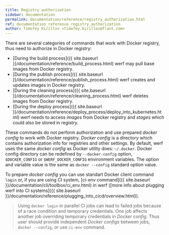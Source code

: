 ```yaml
---
title: Registry authorization
sidebar: documentation
permalink: documentation/reference/registry_authorization.html
ref: documentation_reference_registry_authorization
author: Timofey Kirillov <timofey.kirillov@flant.com>
---
```


There are several categories of commands that work with Docker registry, thus need to authorize in Docker registry:

* [During the build process]({{ site.baseurl }}/documentation/reference/build_process.html) werf may pull base images from Docker registry.
* [During the publish process]({{ site.baseurl }}/documentation/reference/publish_process.html) werf creates and updates images in Docker registry.
* [During the cleaning process]({{ site.baseurl }}/documentation/reference/cleaning_process.html) werf deletes images from Docker registry.
* [During the deploy process]({{ site.baseurl }}/documentation/reference/deploy_process/deploy_into_kubernetes.html) werf needs to access _images_ from Docker registry and _stages_ which could also be stored in registry.

These commands do not perform authorization and use prepared _docker config_ to work with Docker registry.
_Docker config_ is a directory which contains authorization info for registries and other settings.
By default, werf uses the same _docker config_ as Docker utility does: `~/.docker`.
Docker config directory can be redefined by `--docker-config` option, `$DOCKER_CONFIG` or `$WERF_DOCKER_CONFIG` environment variables.
The option and variable value is the same as `docker --config` standard option value.

To prepare _docker config_ you can use standart Docker client command `login` or, if you are using CI system, [ci-env command]({{ site.baseurl }}/documentation/cli/toolbox/ci_env.html) in werf ([more info about plugging werf into CI systems]({{ site.baseurl }}/documentation/reference/plugging_into_cicd/overview.html)).

> Using `docker login` in parallel CI jobs can lead to failed jobs because of a race condition and temporary credentials.
One job affects another job overriding temporary credentials in _Docker config_.
Thus user should provide independent _Docker configs_ between jobs, `docker --config`, or use `ci-env` command.
